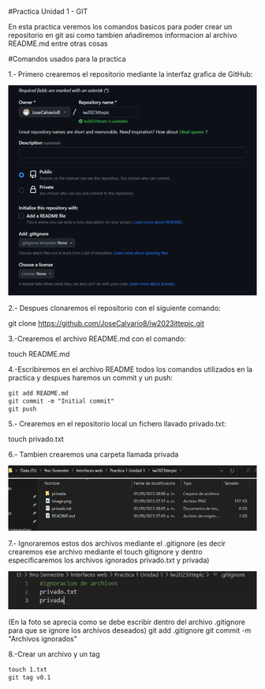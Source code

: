 #Practica Unidad 1 - GIT

En esta practica veremos los comandos basicos para poder crear un repositorio en git asi como tambien añadiremos informacion al archivo README.md entre otras cosas

#Comandos usados para la practica

1.- Primero crearemos el repositorio mediante la interfaz grafica de GitHub:

![Alt text](image.png)

2.- Despues clonaremos el repositorio con el siguiente comando:

 git clone https://github.com/JoseCalvario8/iw2023ittepic.git

 3.-Crearemos el archivo README.md con el comando:

 touch README.md

 4.-Escribiremos en el archivo README todos los comandos utilizados en la practica y despues haremos un commit y un push:

    git add README.md
    git commit -m "Initial commit"
    git push

5.- Crearemos en el repositorio local un fichero llavado privado.txt:

  touch privado.txt

6.- Tambien crearemos una carpeta llamada privada

  ![Alt text](image-1.png)

7.- Ignoraremos estos dos archivos mediante el .gitignore (es decir crearemos ese archivo mediante el touch gitignore y dentro especificaremos los archivos ignorados privado.txt y privada)

  ![Alt text](image-2.png)

  (En la foto se aprecia como se debe escribir dentro del archivo .gitignore para que se ignore los archivos deseados)
  git add .gitignore
  git commit -m "Archivos ignorados"

8.-Crear un archivo y un tag

    touch 1.txt
    git tag v0.1
    


















